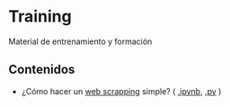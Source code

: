 # Training
Material de entrenamiento y formación

## Contenidos

- ¿Cómo hacer un [web scrapping](https://en.wikipedia.org/wiki/Web_scraping) simple?
(
  [.ipynb](ejemplos/web-scrapping-simple.ipynb),
  [.py](ejemplos/web-scrapping-simple.ipynb)
  )
